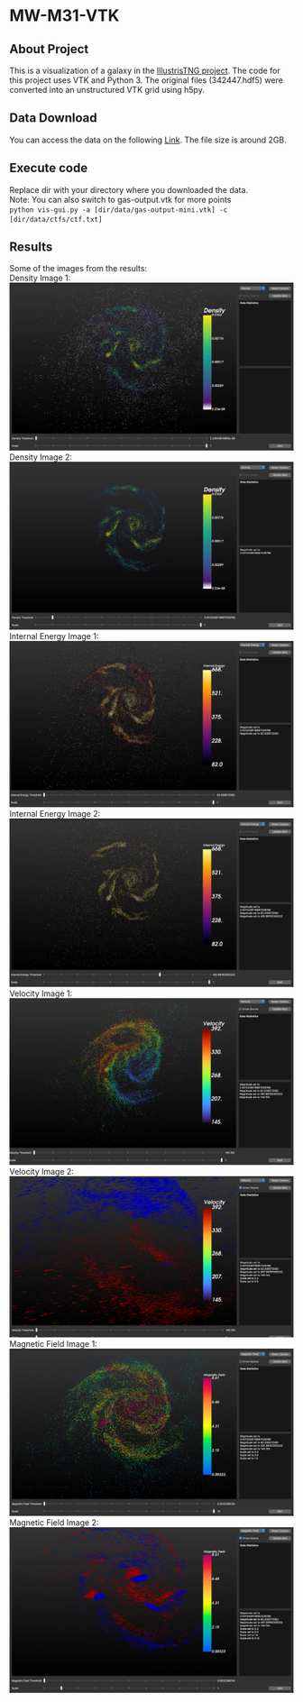 # MW-M31-VTK
## About Project
This is a visualization of a galaxy in the [IllustrisTNG project](https://www.tng-project.org/data/milkyway+andromeda/). The code for this project uses VTK and Python 3. The original files (342447.hdf5) were converted into an unstructured VTK grid using h5py. 
## Data Download 
You can access the data on the following [Link](https://drive.google.com/file/d/1uSjKHxVC-VkxUxWCKlUWu4pYgbrWovbk/view?usp=sharing). The file size is around 2GB.
## Execute code 
Replace dir with your directory where you downloaded the data.  <br />
Note: You can also switch to gas-output.vtk for more points <br />
` python vis-gui.py -a [dir/data/gas-output-mini.vtk] -c [dir/data/ctfs/ctf.txt] `
## Results 
Some of the images from the results: <br />
Density Image 1: <br />
![Density-1](images/density-1.png)
Density Image 2: <br />
![Density-2](images/density-2.png)
Internal Energy Image 1: <br />
![Internal-1](images/internal-1.png)
Internal Energy Image 2: <br />
![Internal-2](images/internal-2.png)
Velocity Image 1: <br />
![Velocity-1](images/velocity-1.png)
Velocity Image 2: <br />
![Velocity-2](images/velocity-2.png)
Magnetic Field Image 1: <br />
![Magnetic-1](images/mag-1.png)
Magnetic Field Image 2: <br />
![Magnetic-2](images/mag-2.png)